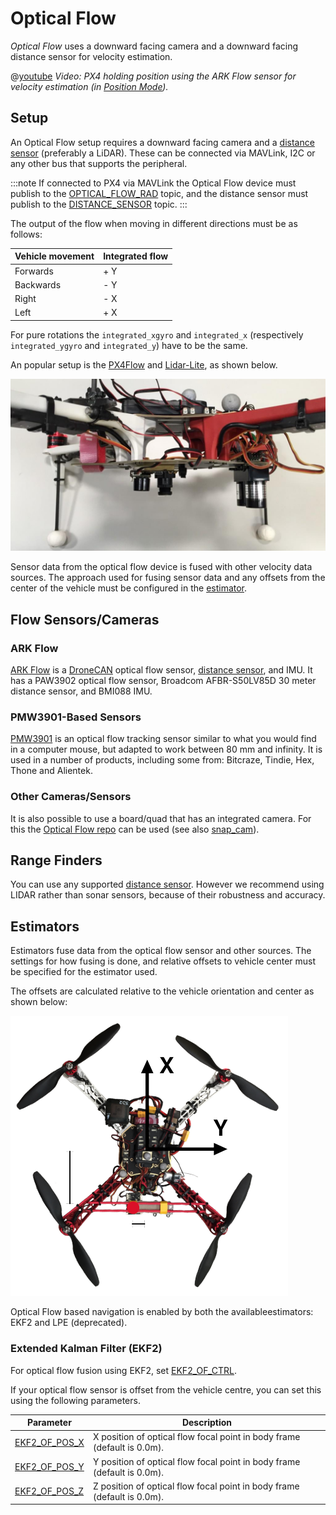 # Optical Flow

*Optical Flow* uses a downward facing camera and a downward facing distance sensor for velocity estimation.

@[youtube](https://youtu.be/aPQKgUof3Pc) *Video: PX4 holding position using the ARK Flow sensor for velocity estimation (in [Position Mode](../flight_modes/position_mc.md)).* 
<!-- ARK Flow with PX4 Optical Flow Position Hold: 20210605 -->

## Setup

An Optical Flow setup requires a downward facing camera and a [distance sensor](../sensor/rangefinders.md) (preferably a LiDAR). These can be connected via MAVLink, I2C or any other bus that supports the peripheral.

:::note
If connected to PX4 via MAVLink the Optical Flow device must publish to the [OPTICAL_FLOW_RAD](https://mavlink.io/en/messages/common.html#OPTICAL_FLOW_RAD) topic, and the distance sensor must publish to the [DISTANCE_SENSOR](https://mavlink.io/en/messages/common.html#DISTANCE_SENSOR) topic.
:::

The output of the flow when moving in different directions must be as follows:

| Vehicle movement | Integrated flow |
| ---------------- | --------------- |
| Forwards         | + Y             |
| Backwards        | - Y             |
| Right            | - X             |
| Left             | + X             |

For pure rotations the `integrated_xgyro` and `integrated_x` (respectively `integrated_ygyro` and `integrated_y`) have to be the same.

An popular setup is the [PX4Flow](../sensor/px4flow.md) and [Lidar-Lite](../sensor/lidar_lite.md), as shown below.

![Optical flow lidar attached](../../assets/hardware/sensors/optical_flow/flow_lidar_attached.jpg)

Sensor data from the optical flow device is fused with other velocity data sources. The approach used for fusing sensor data and any offsets from the center of the vehicle must be configured in the [estimator](#estimators).


## Flow Sensors/Cameras

### ARK Flow

[ARK Flow](../dronecan/ark_flow.md) is a [DroneCAN](../dronecan/README.md) optical flow sensor, [distance sensor](../sensor/rangefinders.md), and IMU. It has a PAW3902 optical flow sensor, Broadcom AFBR-S50LV85D 30 meter distance sensor, and BMI088 IMU.

### PMW3901-Based Sensors

[PMW3901](../sensor/pmw3901.md) is an optical flow tracking sensor similar to what you would find in a computer mouse, but adapted to work between 80 mm and infinity. It is used in a number of products, including some from: Bitcraze, Tindie, Hex, Thone and Alientek.

### Other Cameras/Sensors

It is also possible to use a board/quad that has an integrated camera. For this the [Optical Flow repo](https://github.com/PX4/OpticalFlow) can be used (see also [snap_cam](https://github.com/PX4/snap_cam)).


## Range Finders

You can use any supported [distance sensor](../sensor/rangefinders.md). However we recommend using LIDAR rather than sonar sensors, because of their robustness and accuracy.


## Estimators

Estimators fuse data from the optical flow sensor and other sources. The settings for how fusing is done, and relative offsets to vehicle center must be specified for the estimator used.

The offsets are calculated relative to the vehicle orientation and center as shown below:

![Optical Flow offsets](../../assets/hardware/sensors/optical_flow/px4flow_offset.png)

Optical Flow based navigation is enabled by both the availableestimators: EKF2 and LPE (deprecated).

<a id="ekf2"></a>

### Extended Kalman Filter (EKF2)

For optical flow fusion using EKF2, set [EKF2_OF_CTRL](../advanced_config/parameter_reference.md#EKF2_OF_CTRL).

If your optical flow sensor is offset from the vehicle centre, you can set this using the following parameters.

| Parameter                                                                                                  | Description                                                             |
| ---------------------------------------------------------------------------------------------------------- | ----------------------------------------------------------------------- |
| <span id="EKF2_OF_POS_X"></span>[EKF2_OF_POS_X](../advanced_config/parameter_reference.md#EKF2_OF_POS_X) | X position of optical flow focal point in body frame (default is 0.0m). |
| <span id="EKF2_OF_POS_Y"></span>[EKF2_OF_POS_Y](../advanced_config/parameter_reference.md#EKF2_OF_POS_Y) | Y position of optical flow focal point in body frame (default is 0.0m). |
| <span id="EKF2_OF_POS_Z"></span>[EKF2_OF_POS_Z](../advanced_config/parameter_reference.md#EKF2_OF_POS_Z) | Z position of optical flow focal point in body frame (default is 0.0m). |



